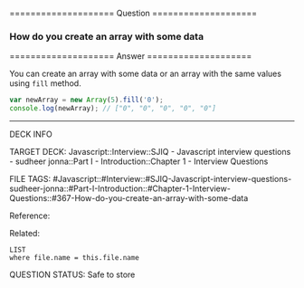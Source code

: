 ==================== Question ====================  

### How do you create an array with some data  

==================== Answer ====================  

You can create an array with some data or an array with the same values using
`fill` method.

```javascript
var newArray = new Array(5).fill('0');
console.log(newArray); // ["0", "0", "0", "0", "0"]
```

---

DECK INFO

TARGET DECK: Javascript::Interview::SJIQ - Javascript interview questions -
sudheer jonna::Part I - Introduction::Chapter 1 - Interview Questions

FILE TAGS:
#Javascript::#Interview::#SJIQ-Javascript-interview-questions-sudheer-jonna::#Part-I-Introduction::#Chapter-1-Interview-Questions::#367-How-do-you-create-an-array-with-some-data

Reference:

Related:

```dataview
LIST
where file.name = this.file.name
```

QUESTION STATUS: Safe to store
